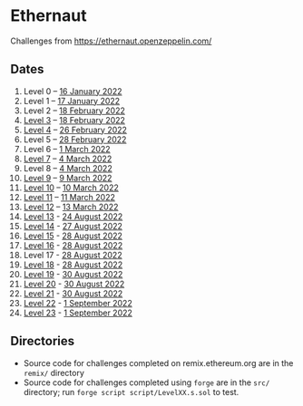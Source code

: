 # Ethernaut

Challenges from https://ethernaut.openzeppelin.com/

## Dates

1. Level 0 – [16 January 2022](https://rinkeby.etherscan.io/tx/0xce62ffc04dea12a62e225636fff954c2b87ecf76954d7756448d0d23d4731412)
1. Level 1 – [17 January 2022](https://rinkeby.etherscan.io/tx/0xb5af954d492e00ab892053e643a20faf65a4191f20456e2dc04346b3692530a3)
1. Level 2 – [18 February 2022](https://rinkeby.etherscan.io/tx/0x773d0eb0b98732cce18908d5c675a3d8ecdafb2285e46d15e729912053cf1e85)
1. [Level 3](./remix/Level3.sol) – [18 February 2022](https://rinkeby.etherscan.io/tx/0xb9311b0ac8d80db2876782783243a1dd69648457d800d1eac9862d2211eadf52)
1. [Level 4](./remix/Level3.sol) – [26 February 2022](https://rinkeby.etherscan.io/tx/0xf93bb7dd862d3ad7fa2e3f8fbbda2a45776217912704ac39a4d9b13e2174ef79)
1. Level 5 – [28 February 2022](https://rinkeby.etherscan.io/tx/0xd88f4d71518a259c241f8512aca5699a2bea664ec96dc26a5bf5c232df03b3c2)
1. Level 6 – [1 March 2022](https://rinkeby.etherscan.io/tx/0x596ee6f1190b961ed7498f249cd69579b2578c5e24dd0c18dd5a99bc2f4fb28c)
1. [Level 7](./remix/Level7.sol) – [4 March 2022](https://rinkeby.etherscan.io/tx/0x570c79b9d856028966b4deaef9983cc30edbce5a0ca40548f8883b0c4c9682f0)
1. Level 8 – [4 March 2022](https://rinkeby.etherscan.io/tx/0x1df5c9ce7df0e3e47d5f6cdb623acacf0159830e585429f030ba1aa969bc4692)
1. [Level 9](./remix/Level9.sol) – [9 March 2022](https://rinkeby.etherscan.io/tx/0x3af449a6bebdd6271122e7b64f5bd4049c0b4979428a385fed96f312b9f1c9a3)
1. [Level 10](./remix/Level10.sol) – [10 March 2022](https://rinkeby.etherscan.io/tx/0x3ca5e3d88af0102d84686c511e7b5ee1c58285b93a8734835b08bc081d622159)
1. [Level 11](./remix/Level11.sol) – [11 March 2022](https://rinkeby.etherscan.io/tx/0xe60d457c05ee020251e1a365d2ee1fa5bce2f93f2dcc73d0fb1128549fcd47f5)
1. [Level 12](./remix/Level12.js) – [13 March 2022](https://rinkeby.etherscan.io/tx/0x00c4c4a1f72d3a29c226962f3b6d1f5f5cb99d78a8940d001ce52f55a71b1d39)
1. [Level 13](./src/Level13/Level13.sol) - [24 August 2022](https://rinkeby.etherscan.io/tx/0x6c743282cacda806bbe595dcd059b92c9bc48fc448bcdff1f8a9db53db2bf44f)
1. [Level 14](./src/Level14/Level14.sol) - [27 August 2022](https://rinkeby.etherscan.io/tx/0x761da8d6848a212f4700df6909e31dc9e4e8a3ef675e9be652ab7c4bebda6869)
1. [Level 15](./src/Level15/Level15.sol) - [28 August 2022](https://rinkeby.etherscan.io/tx/0x462320297bb050dc39ce951d2070a94ba6473e80cd86c7c4ce855e74ae4711fc)
1. [Level 16](./src/Level16/) - [28 August 2022](https://rinkeby.etherscan.io/tx/0x1b42073102625ca2696ba087d73d353feb835f9b4fe965873a29d5467529e8ef)
1. Level 17 - [28 August 2022](https://rinkeby.etherscan.io/tx/0x80eb91d31a3b2dca1255606db73b188707f62ff9f8cf2134d2dd5418d2051a3c)
1. [Level 18](./src/Level18/solver.s) - [28 August 2022](https://rinkeby.etherscan.io/tx/0xb459f3e6292a6f4e3cc6327a954ce2196aa55e83e3bfcd59da440a23333f43a0)
1. [Level 19](./remix/Level19.ts) - [30 August 2022](https://rinkeby.etherscan.io/tx/0x9331842d8db6b288ef0bb656f15ec69b9788f89c10700749bf14d192b9d16614)
1. [Level 20](./src/Level20/Level20.sol) - [30 August 2022](https://rinkeby.etherscan.io/tx/0xc54178f719df5c4e30f3d41ef258624f9640a870904dcfb62549e8f45f623e03)
1. [Level 21](./src/Level21/Level21.sol) - [30 August 2022](https://rinkeby.etherscan.io/tx/0xf7e60f38438eb3fe6e0309ba0a3ea5e8e2f4d7392b0ae61269b247e7479e5522)
1. [Level 22](./src/Level22/Level22.sol) - [1 September 2022](https://rinkeby.etherscan.io/tx/0x706b0653b6ba070985735fa7d4218b0016064726448a4a56992a3d36f73412f1)
1. [Level 23](./src/Level23/Level23.sol) - [1 September 2022](https://rinkeby.etherscan.io/tx/0x1e80bce764bfbfdd6662bc020531efc880b467ebd9f02a888b18ec6cc7bc4bfb)

## Directories

- Source code for challenges completed on remix.ethereum.org are in the `remix/` directory
- Source code for challenges completed using `forge` are in the `src/` directory; run `forge script script/LevelXX.s.sol` to test.
